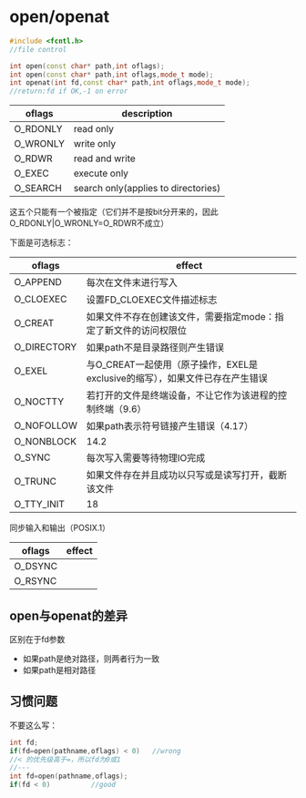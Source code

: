# open/openat

```cpp
#include <fcntl.h>
//file control

int open(const char* path,int oflags);
int open(const char* path,int oflags,mode_t mode);
int openat(int fd,const char* path,int oflags,mode_t mode);
//return:fd if OK,-1 on error
```

| oflags   | description  |
| -------- | --------|
| O_RDONLY | read only   |
| O_WRONLY | write only   |
| O_RDWR   | read and write    |
| O_EXEC   | execute only    |
| O_SEARCH | search only(applies to directories) |

这五个只能有一个被指定（它们并不是按bit分开来的，因此O_RDONLY|O_WRONLY=O_RDWR不成立）

下面是可选标志：

| oflags      | effect                                                       |
| ----------- | ------------------------------------------------------------ |
| O_APPEND    | 每次在文件末进行写入                                         |
| O_CLOEXEC   | 设置FD_CLOEXEC文件描述标志                                   |
| O_CREAT     | 如果文件不存在创建该文件，需要指定mode：指定了新文件的访问权限位 |
| O_DIRECTORY | 如果path不是目录路径则产生错误                               |
| O_EXEL      | 与O_CREAT一起使用（原子操作，EXEL是exclusive的缩写），如果文件已存在产生错误 |
| O_NOCTTY    | 若打开的文件是终端设备，不让它作为该进程的控制终端（9.6）    |
| O_NOFOLLOW  | 如果path表示符号链接产生错误（4.17）                         |
| O_NONBLOCK  | 14.2                                                         |
| O_SYNC      | 每次写入需要等待物理IO完成                                   |
| O_TRUNC     | 如果文件存在并且成功以只写或是读写打开，截断该文件           |
| O_TTY_INIT  | 18                                                           |

同步输入和输出（POSIX.1）

| oflags  | effect |
| ------- | ------ |
| O_DSYNC |        |
| O_RSYNC |        |

## open与openat的差异

区别在于fd参数

* 如果path是绝对路径，则两者行为一致
* 如果path是相对路径

## 习惯问题

不要这么写：
```cpp
int fd;
if(fd=open(pathname,oflags) < 0)   //wrong
//< 的优先级高于=，所以fd为0或1
//---
int fd=open(pathname,oflags);
if(fd < 0)          //good
```

